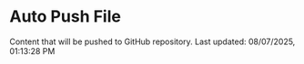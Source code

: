 # Auto Push File

Content that will be pushed to GitHub repository.
Last updated: 08/07/2025, 01:13:28 PM
